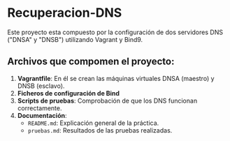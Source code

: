 # Recuperacion-DNS

Este proyecto esta compuesto por la configuración de dos servidores DNS ("DNSA" y "DNSB") utilizando Vagrant y Bind9.

## Archivos que compomen el proyecto:

1. **Vagrantfile**: En él se crean las máquinas virtuales DNSA (maestro) y DNSB (esclavo).
2. **Ficheros de configuración de Bind**
3. **Scripts de pruebas**: Comprobación de que los DNS funcionan correctamente.
4. **Documentación**: 
   - `README.md`: Explicación general de la práctica.
   - `pruebas.md`: Resultados de las pruebas realizadas.
